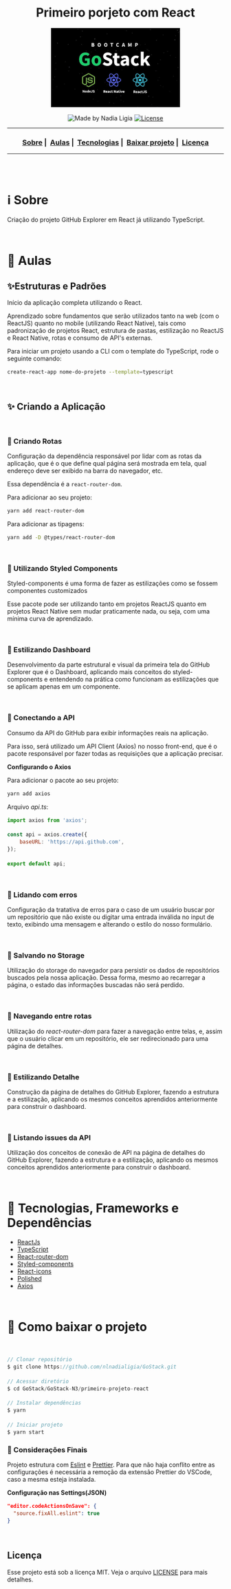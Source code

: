 <h1 align="center">Primeiro porjeto com React</h1>
<p align="center">
  <img src="../../assets/logo.jpg" width="300" heigth="300">
</p>


<p align="center">
  <img alt="Made by Nadia Ligia" src="https://img.shields.io/badge/made%20by-Nadia%20Ligia-informational">

  <a href="license.md">
  <img alt="License" src="https://img.shields.io/badge/License-MIT-informational">
  </a>
</p>

___

<h3 align="center">
  <a href="#information_source-sobre">Sobre</a>&nbsp;|&nbsp;
  <a href="#book-aulas">Aulas</a>&nbsp;|&nbsp;
  <a href="#rocket-tecnologias-frameworks-dependencias">Tecnologias</a>&nbsp;|&nbsp;
  <a href="#links">Baixar projeto</a>&nbsp;|&nbsp;
  <a href="#licença">Licença</a>
</h3>

___

<br>
<br>

# :information_source: Sobre

Criação do projeto GitHub Explorer em React já utilizando TypeScript.

<br>

# :book: Aulas

## :sparkles:Estruturas e Padrões

Início da aplicação completa utilizando o React.

Aprendizado sobre fundamentos que serão utilizados tanto na web (com o ReactJS) quanto no mobile (utilizando React Native), tais como padronização de projetos React, estrutura de pastas, estilização no ReactJS e React Native, rotas e consumo de API's externas.

Para iniciar um projeto usando a CLI com o template do TypeScript, rode o seguinte comando:

```bash
create-react-app nome-do-projeto --template=typescript
```
<br>

##  :sparkles: Criando a Aplicação

<br>

### :pushpin: Criando Rotas

Configuração da dependência responsável por lidar com as rotas da aplicação, que é o que define qual página será mostrada em tela, qual endereço deve ser exibido na barra do navegador, etc.

Essa dependência é a `react-router-dom`.

Para adicionar ao seu projeto:

```bash
yarn add react-router-dom
```

Para adicionar as tipagens:

```bash
yarn add -D @types/react-router-dom
```
<br>

### :pushpin: Utilizando Styled Components

Styled-components é uma forma de fazer as estilizações como se fossem
componentes customizados

Esse pacote pode ser utilizando tanto em projetos ReactJS quanto em projetos React Native sem mudar praticamente nada, ou seja, com uma mínima curva de aprendizado.

<br>

### :pushpin: Estilizando Dashboard

Desenvolvimento da parte estrutural e visual da primeira tela do GitHub Explorer que é o Dashboard, aplicando mais conceitos do styled-components e entendendo na prática como funcionam as estilizações que se aplicam apenas em um componente.

<br>

### :pushpin: Conectando a API

Consumo da API do GitHub para exibir informações reais na aplicação.

Para isso, será utilizado um API Client (Axios) no nosso front-end, que é o pacote responsável por fazer todas as requisições que a aplicação
precisar.

**Configurando o Axios**

Para adicionar o pacote ao seu projeto:

```bash
yarn add axios
```

Arquivo *api.ts*:

```jsx
import axios from 'axios';

const api = axios.create({
	baseURL: 'https://api.github.com',
});

export default api;
```

<br>

### :pushpin: Lidando com erros

Configuração da tratativa de erros para o caso de um usuário buscar por um repositório que não existe ou digitar uma entrada inválida no input de texto, exibindo uma mensagem e alterando o estilo do nosso formulário.

<br>

### :pushpin: Salvando no Storage

Utilização do storage do navegador para persistir os dados de repositórios buscados pela nossa aplicação. Dessa forma, mesmo ao recarregar a página, o estado das informações buscadas não será perdido.

<br>

### :pushpin: Navegando entre rotas

Utilização do *react-router-dom* para fazer a navegação entre telas, e, assim que o usuário clicar em um repositório, ele ser redirecionado para uma página de detalhes.

<br>

### :pushpin: Estilizando Detalhe

 Construção da página de detalhes do GitHub Explorer, fazendo a estrutura e a estilização, aplicando os mesmos conceitos aprendidos anteriormente para construir o dashboard.

<br>

### :pushpin: Listando issues da API

 Utilização dos conceitos de conexão de API na página de detalhes do GitHub Explorer, fazendo a estrutura e a estilização, aplicando os mesmos conceitos aprendidos anteriormente para construir o dashboard.

<br>

# :rocket: Tecnologias, Frameworks e Dependências

- [ReactJs](https://pt-br.reactjs.org/)
- [TypeScript](https://www.typescriptlang.org/)
- [React-router-dom](https://www.npmjs.com/package/react-router-dom)
- [Styled-components](https://styled-components.com/)
- [React-icons](https://www.npmjs.com/package/react-icons)
- [Polished](https://github.com/styled-components/polished)
- [Axios](https://www.npmjs.com/package/axios)


<br>

# :link: Como baixar o projeto

<br>

```js
// Clonar repositório
$ git clone https://github.com/nlnadialigia/GoStack.git

// Acessar diretório
$ cd GoStack/GoStack-N3/primeiro-projeto-react

// Instalar dependências
$ yarn

// Iniciar projeto
$ yarn start
```

### :pushpin: Considerações Finais

Projeto estrutura com [Eslint](https://eslint.org/) e [Prettier](https://prettier.io/). Para que não haja conflito entre as configurações é necessária a remoção da extensão Prettier do VSCode, caso a mesma esteja instalada.

**Configuração nas Settings(JSON)**
```json
"editor.codeActionsOnSave": {
  "source.fixAll.eslint": true
}
```
<br>

## Licença

Esse projeto está sob a licença MIT. Veja o arquivo [LICENSE](../../LICENSE) para mais detalhes.

